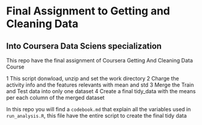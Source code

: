 # Final Assignment to Getting and Cleaning Data
## Into Coursera Data Sciens specialization

This repo have the final assignment of Coursera Getting And Cleaning Data Course

1 This script donwload, unzip and set the work directory
2 Charge the activity info and the features relevants with mean and std
3 Merge the Train and Test data into only one dataset
4 Create a final tidy_data with the means per each column of the merged dataset

In this repo you will find a `codebook.md` that explain all the variables used in `run_analysis.R`, this file have the entire script to create the final tidy data
